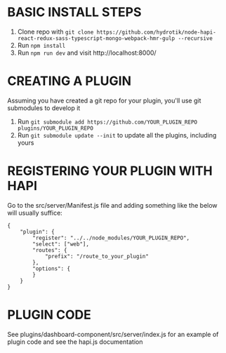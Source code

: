 # BASIC INSTALL STEPS
1. Clone repo with `git clone https://github.com/hydrotik/node-hapi-react-redux-sass-typescript-mongo-webpack-hmr-gulp --recursive`
2. Run `npm install`
3. Run `npm run dev` and visit http://localhost:8000/

# CREATING A PLUGIN
Assuming you have created a git repo for your plugin, you'll use git submodules to develop it
1. Run `git submodule add https://github.com/YOUR_PLUGIN_REPO plugins/YOUR_PLUGIN_REPO`
2. Run `git submodule update --init` to update all the plugins, including yours

# REGISTERING YOUR PLUGIN WITH HAPI
Go to the src/server/Manifest.js file and adding something like the below will usually suffice:
```
{
    "plugin": {
        "register": "../../node_modules/YOUR_PLUGIN_REPO",
        "select": ["web"],
        "routes": {
            "prefix": "/route_to_your_plugin"
        },
        "options": {
        }
    }
}
```

# PLUGIN CODE
See plugins/dashboard-component/src/server/index.js for an example of plugin code and see the hapi.js documentation

